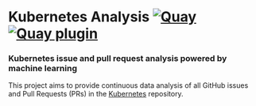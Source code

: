 # Kubernetes Analysis [![Quay](https://quay.io/repository/saschagrunert/kubernetes-analysis/status)](https://quay.io/repository/saschagrunert/kubernetes-analysis) [![Quay plugin](https://quay.io/repository/saschagrunert/kubernetes-analysis-plugin/status)](https://quay.io/repository/saschagrunert/kubernetes-analysis-plugin)

### Kubernetes issue and pull request analysis powered by machine learning

This project aims to provide continuous data analysis of all GitHub issues and
Pull Requests (PRs) in the [Kubernetes][0] repository.

[0]: http://github.com/kubernetes/kubernetes

<!--
If you want to know more about possible use-cases and how things are working
under the hood, then please check-out my blog post.
-->
